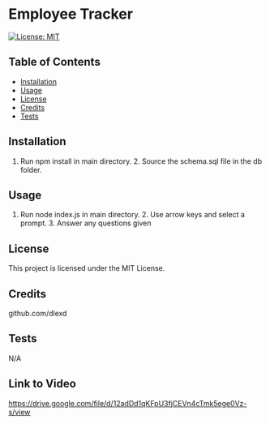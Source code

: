 # Employee Tracker

[![License: MIT](https://img.shields.io/badge/License-MIT-yellow.svg)](https://opensource.org/licenses/MIT)

## Table of Contents

* [Installation](#installation)
* [Usage](#usage)
* [License](#license)
* [Credits](#credits)
* [Tests](#tests)

## Installation

1. Run npm install in main directory. 2. Source the schema.sql file in the db folder.

## Usage

1. Run node index.js in main directory. 2. Use arrow keys and select a prompt. 3. Answer any questions given

## License

This project is licensed under the MIT License.

## Credits

github.com/dlexd

## Tests

N/A

## Link to Video

https://drive.google.com/file/d/12adDd1qKFpU3fjCEVn4cTmk5ege0Vz-s/view

